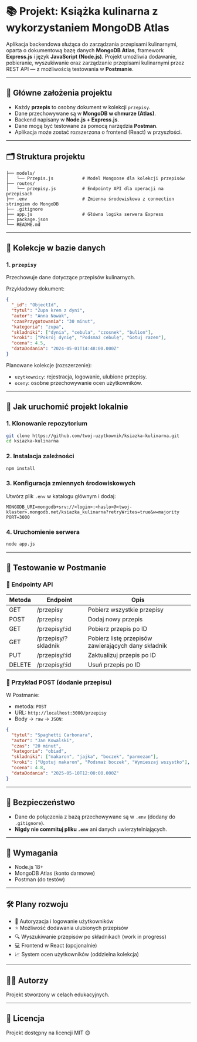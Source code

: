 
# 📚 Projekt: Książka kulinarna z wykorzystaniem MongoDB Atlas

Aplikacja backendowa służąca do zarządzania przepisami kulinarnymi, oparta o dokumentową bazę danych **MongoDB Atlas**, framework **Express.js** i język **JavaScript (Node.js)**. Projekt umożliwia dodawanie, pobieranie, wyszukiwanie oraz zarządzanie przepisami kulinarnymi przez REST API — z możliwością testowania w **Postmanie**.

---

## 🧠 Główne założenia projektu

- Każdy **przepis** to osobny dokument w kolekcji `przepisy`.
- Dane przechowywane są w **MongoDB w chmurze (Atlas)**.
- Backend napisany w **Node.js + Express.js**.
- Dane mogą być testowane za pomocą narzędzia **Postman**.
- Aplikacja może zostać rozszerzona o frontend (React) w przyszłości.

---

## 🗂️ Struktura projektu

```
├── models/
│   └── Przepis.js           # Model Mongoose dla kolekcji przepisów
├── routes/
│   └── przepisy.js          # Endpointy API dla operacji na przepisach
├── .env                     # Zmienna środowiskowa z connection stringiem do MongoDB
├── .gitignore
├── app.js                   # Główna logika serwera Express
├── package.json
└── README.md
```

---

## 🧾 Kolekcje w bazie danych

### 1. `przepisy`

Przechowuje dane dotyczące przepisów kulinarnych.

Przykładowy dokument:
```json
{
  "_id": "ObjectId",
  "tytul": "Zupa krem z dyni",
  "autor": "Anna Nowak",
  "czasPrzygotowania": "30 minut",
  "kategoria": "zupa",
  "skladniki": ["dynia", "cebula", "czosnek", "bulion"],
  "kroki": ["Pokrój dynię", "Podsmaż cebulę", "Gotuj razem"],
  "ocena": 4.5,
  "dataDodania": "2024-05-01T14:48:00.000Z"
}
```

Planowane kolekcje (rozszerzenie):
- `uzytkownicy`: rejestracja, logowanie, ulubione przepisy.
- `oceny`: osobne przechowywanie ocen użytkowników.

---

## 🚀 Jak uruchomić projekt lokalnie

### 1. Klonowanie repozytorium

```bash
git clone https://github.com/twoj-uzytkownik/ksiazka-kulinarna.git
cd ksiazka-kulinarna
```

### 2. Instalacja zależności

```bash
npm install
```

### 3. Konfiguracja zmiennych środowiskowych

Utwórz plik `.env` w katalogu głównym i dodaj:

```
MONGODB_URI=mongodb+srv://<login>:<haslo>@<twoj-klaster>.mongodb.net/ksiazka_kulinarna?retryWrites=true&w=majority
PORT=3000
```

### 4. Uruchomienie serwera

```bash
node app.js
```

---

## 🧪 Testowanie w Postmanie

### 🔸 Endpointy API

| Metoda | Endpoint          | Opis                                 |
|--------|-------------------|--------------------------------------|
| GET    | /przepisy         | Pobierz wszystkie przepisy           |
| POST   | /przepisy         | Dodaj nowy przepis                   |
| GET    | /przepisy/:id     | Pobierz przepis po ID                |
| GET    | /przepisy/?skladnik     | Pobierz listę przepisów zawierających dany składnik                |
| PUT    | /przepisy/:id     | Zaktualizuj przepis po ID           |
| DELETE | /przepisy/:id     | Usuń przepis po ID                   |

### 🔹 Przykład POST (dodanie przepisu)
W Postmanie:
- metoda: `POST`
- URL: `http://localhost:3000/przepisy`
- Body → `raw` → `JSON`:
```json
{
  "tytul": "Spaghetti Carbonara",
  "autor": "Jan Kowalski",
  "czas": "20 minut",
  "kategoria": "obiad",
  "skladniki": ["makaron", "jajka", "boczek", "parmezan"],
  "kroki": ["Ugotuj makaron", "Podsmaż boczek", "Wymieszaj wszystko"],
  "ocena": 4.8,
  "dataDodania": "2025-05-10T12:00:00.000Z"
}
```

---

## 🔐 Bezpieczeństwo

- Dane do połączenia z bazą przechowywane są w `.env` (dodany do `.gitignore`).
- **Nigdy nie commituj pliku `.env`** ani danych uwierzytelniających.

---

## 📌 Wymagania

- Node.js 18+
- MongoDB Atlas (konto darmowe)
- Postman (do testów)

---

## 🛠️ Plany rozwoju

- 🔑 Autoryzacja i logowanie użytkowników
- ⭐ Możliwość dodawania ulubionych przepisów
- 🔍 Wyszukiwanie przepisów po składnikach (work in progress)
- 💻 Frontend w React (opcjonalnie)
- 📈 System ocen użytkowników (oddzielna kolekcja)

---

## 🧑‍💻 Autorzy

Projekt stworzony w celach edukacyjnych. 

---

## 📄 Licencja

Projekt dostępny na licencji MIT 😊

